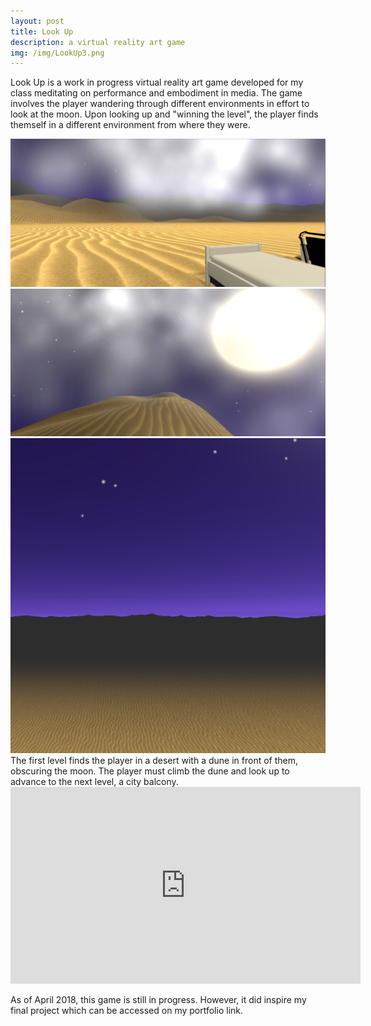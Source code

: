 ```yaml
---
layout: post
title: Look Up
description: a virtual reality art game
img: /img/LookUp3.png
---
```


Look Up is a work in progress virtual reality art game developed for my class meditating on performance and embodiment in media. The game involves the player wandering through different environments in effort to look at the moon. Upon looking up and "winning the level", the player finds themself in a different environment from where they were. 
	
<div class="img_row">
	<img class="col one" src="/img/LookUp1.png">
	<img class="col one" src="/img/LookUp2.png">
	<img class="col one" src="/img/LookUp3.png">
</div>
<div class="col three caption">
	The first level finds the player in a desert with a dune in front of them, obscuring the moon. The player must climb the dune and look up to advance to the next level, a city balcony. 
</div>


<iframe width="560" height="315" src="https://www.youtube.com/embed/vjzoS74ZlxQ" frameborder="0" allow="autoplay; encrypted-media" allowfullscreen></iframe>



As of April 2018, this game is still in progress. However, it did inspire my final project which can be accessed on my portfolio link. 
